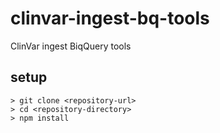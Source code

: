 # clinvar-ingest-bq-tools
ClinVar ingest BiqQuery tools


## setup

```
> git clone <repository-url>
> cd <repository-directory>
> npm install
```
